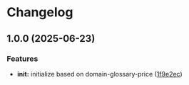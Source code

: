 # Changelog

## 1.0.0 (2025-06-23)


### Features

* **init:** initialize based on domain-glossary-price ([1f9e2ec](https://github.com/ehmpathy/declastruct-stripe-sdk/commit/1f9e2ecefb46028f75348aed8a5f9e3528eb5c1e))
